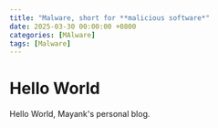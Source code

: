 ```yaml
---
title: "Malware, short for **malicious software*"
date: 2025-03-30 00:00:00 +0800
categories: [MAlware]
tags: [Malware]
---
```


# Hello World

Hello World, Mayank's personal blog.